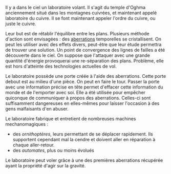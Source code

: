 
Il y a dans le ciel un laboratoire volant. Il s'agit du temple d'Oghma anciennement situé dans les montagnes cuivrées, et maintenant appelé laboratoire du cuivre. Il se font maintenant appeler l'ordre du cuivre, ou juste le cuivre.

Leur but est de rétablir l'équilibre entre les plans. Plusieurs méthode d'action sont envisagées : des [aberrations](/objets/aberration.md) temporelles se cristallisent. On peut les utiliser avec des effets divers, peut-être que leur étude permettra de trouver une solution. Un point de convergence des lignes de failles a été découverte dans le ciel. On suppose que l'attaquer avec une grande quantité d'énergie provoquerai une re-séparation des plans. Problème, elle est hors d'atteinte des technologies actuelles de vol.

Le laboratoire possède une porte créée à l'aide des aberrations. Cette porte debout est au milieu d'une pièce. On peut en faire le tour. Passer la porte avec une information précise en tête permet d'effacer cette information du monde et de l'emporter avec soi.
Elle a été utilisée pour empêcher quiconque de communiquer à propos des aberrations. Celles-ci sont suffisamment dangereuses en elles-mêmes pour laisser l'occasion à des gens malfaisants d'en abuser.

Le laboratoire fabrique et entretient de nombreuses machines mechanomagiques :
- des *ornithoptères*, leurs permettant de se déplacer rapidement. Ils supportent cependant mal la cendre et doivent aller en réparation à chaque aller-retour.
- des *automates*, plus ou moins évolués

Le laboratoire peut voler grâce à une des premières aberrations récupérée ayant la propriété d'agir sur la gravité.
